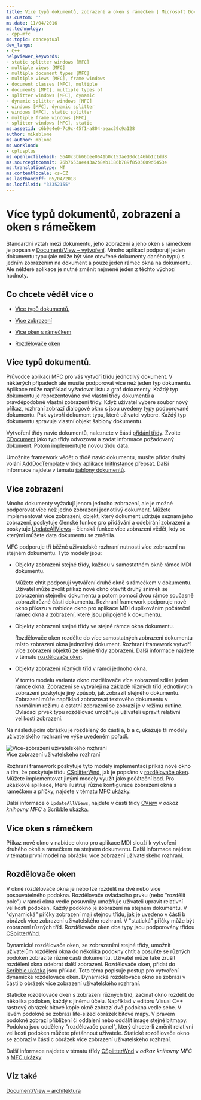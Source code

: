 ```yaml
---
title: Více typů dokumentů, zobrazení a oken s rámečkem | Microsoft Docs
ms.custom: ''
ms.date: 11/04/2016
ms.technology:
- cpp-mfc
ms.topic: conceptual
dev_langs:
- C++
helpviewer_keywords:
- static splitter windows [MFC]
- multiple views [MFC]
- multiple document types [MFC]
- multiple views [MFC], frame windows
- document classes [MFC], multiple
- documents [MFC], multiple types of
- splitter windows [MFC], dynamic
- dynamic splitter windows [MFC]
- windows [MFC], dynamic splitter
- windows [MFC], static splitter
- multiple frame windows [MFC]
- splitter windows [MFC], static
ms.assetid: c6b9e4e0-7c9c-45f1-a804-aeac39c9a128
author: mikeblome
ms.author: mblome
ms.workload:
- cplusplus
ms.openlocfilehash: 5640c3bb66bee0641b0c153ae10dc146bb1c1dd8
ms.sourcegitcommit: 76b7653ae443a2b8eb1186b789f8503609d6453e
ms.translationtype: MT
ms.contentlocale: cs-CZ
ms.lasthandoff: 05/04/2018
ms.locfileid: "33352155"
---
```

# <a name="multiple-document-types-views-and-frame-windows"></a>Více typů dokumentů, zobrazení a oken s rámečkem
Standardní vztah mezi dokumentu, jeho zobrazení a jeho oken s rámečkem je popsán v [Document/View – vytvoření](../mfc/document-view-creation.md). Mnoho aplikací podporují jeden dokumentu typu (ale může být více otevřené dokumenty daného typu) s jedním zobrazením na dokument a pouze jeden rámec okna na dokumentu. Ale některé aplikace je nutné změnit nejméně jeden z těchto výchozí hodnoty.  
  
## <a name="what-do-you-want-to-know-more-about"></a>Co chcete vědět více o  
  
-   [Více typů dokumentů.](#_core_multiple_document_types)  
  
-   [Více zobrazení](#_core_multiple_views)  
  
-   [Více oken s rámečkem](#_core_multiple_frame_windows)  
  
-   [Rozdělovače oken](#_core_splitter_windows)  
  
##  <a name="_core_multiple_document_types"></a> Více typů dokumentů.  
 Průvodce aplikací MFC pro vás vytvoří třídu jednotlivý dokument. V některých případech ale musíte podporovat více než jeden typ dokumentu. Aplikace může například vyžadovat listu a graf dokumenty. Každý typ dokumentu je reprezentováno své vlastní třídy dokumentů a pravděpodobně vlastní zobrazení třídy. Když uživatel vybere soubor nový příkaz, rozhraní zobrazí dialogové okno s jsou uvedeny typy podporované dokumentu. Pak vytvoří dokument typu, které uživatel vybere. Každý typ dokumentu spravuje vlastní objekt šablony dokumentu.  
  
 Vytvoření třídy navíc dokumentů, naleznete v části [přidání třídy](../ide/adding-a-class-visual-cpp.md). Zvolte [CDocument](../mfc/reference/cdocument-class.md) jako typ třídy odvozovat a zadat informace požadovaný dokument. Potom implementujte novou třídu data.  
  
 Umožníte framework vědět o třídě navíc dokumentu, musíte přidat druhý volání [AddDocTemplate](../mfc/reference/cwinapp-class.md#adddoctemplate) v třídy aplikace [InitInstance](../mfc/reference/cwinapp-class.md#initinstance) přepsat. Další informace najdete v tématu [šablony dokumentů](../mfc/document-templates-and-the-document-view-creation-process.md).  
  
##  <a name="_core_multiple_views"></a> Více zobrazení  
 Mnoho dokumenty vyžadují jenom jednoho zobrazení, ale je možné podporovat více než jedno zobrazení jednotlivý dokument. Můžete implementovat více zobrazení, objekt, který dokument udržuje seznam jeho zobrazení, poskytuje členské funkce pro přidávání a odebírání zobrazení a poskytuje [UpdateAllViews](../mfc/reference/cdocument-class.md#updateallviews) – členská funkce více zobrazení vědět, kdy se kterými můžete data dokumentu se změnila.  
  
 MFC podporuje tři běžné uživatelské rozhraní nutnosti více zobrazení na stejném dokumentu. Tyto modely jsou:  
  
-   Objekty zobrazení stejné třídy, každou v samostatném okně rámce MDI dokumentu.  
  
     Můžete chtít podporují vytváření druhé okně s rámečkem v dokumentu. Uživatel může zvolit příkaz nové okno otevřít druhý snímek se zobrazením stejného dokumentu a potom pomocí dvou rámce současně zobrazit různé části dokumentu. Rozhraní framework podporuje nové okno příkazu v nabídce okno pro aplikace MDI duplikováním počáteční rámec okna a zobrazení, které jsou připojené k dokumentu.  
  
-   Objekty zobrazení stejné třídy ve stejné rámce okna dokumentu.  
  
     Rozdělovače oken rozdělte do více samostatných zobrazení dokumentu místo zobrazení okna jednotlivý dokument. Rozhraní framework vytvoří více zobrazení objektů ze stejné třídy zobrazení. Další informace najdete v tématu [rozdělovače oken](#_core_splitter_windows).  
  
-   Objekty zobrazení různých tříd v rámci jednoho okna.  
  
     V tomto modelu varianta okno rozdělovače více zobrazení sdílet jeden rámce okna. Zobrazení se vytvářejí na základě různých tříd jednotlivých zobrazení poskytuje jiný způsob, jak zobrazit stejného dokumentu. Zobrazení může například zobrazovat textového dokumentu v normálním režimu a ostatní zobrazení se zobrazí je v režimu outline. Ovládací prvek typu rozdělovač umožňuje uživateli upravit relativní velikosti zobrazení.  
  
 Na následujícím obrázku je rozdělený do částí a, b a c, ukazuje tři modely uživatelského rozhraní ve výše uvedeném pořadí.  
  
 ![Více&#45;zobrazení uživatelského rozhraní](../mfc/media/vc37a71.gif "vc37a71")  
Více zobrazení uživatelského rozhraní  
  
 Rozhraní framework poskytuje tyto modely implementací příkaz nové okno a tím, že poskytuje třídu [CSplitterWnd](../mfc/reference/csplitterwnd-class.md), jak je popsáno v [rozdělovače oken](#_core_splitter_windows). Můžete implementovat jinými modely využít jako počáteční bod. Pro ukázkové aplikace, které ilustrují různé konfigurace zobrazení okna s rámečkem a příčky, najdete v tématu [MFC ukázky](../visual-cpp-samples.md).  
  
 Další informace o `UpdateAllViews`, najdete v části třídy [CView](../mfc/reference/cview-class.md) v *odkaz knihovny MFC* a [Scribble ukázka](../visual-cpp-samples.md).  
  
##  <a name="_core_multiple_frame_windows"></a> Více oken s rámečkem  
 Příkaz nové okno v nabídce okno pro aplikace MDI slouží k vytvoření druhého okně s rámečkem na stejném dokumentu. Další informace najdete v tématu první model na obrázku více zobrazení uživatelského rozhraní.  
  
##  <a name="_core_splitter_windows"></a> Rozdělovače oken  
 V okně rozdělovače okna je nebo lze rozdělit na dvě nebo více posouvatelného podokna. Rozdělovače ovládacího prvku (nebo "rozdělit pole") v rámci okna vedle posuvníky umožňuje uživateli upravit relativní velikosti podoken. Každý podokno je zobrazení na stejném dokumentu. V "dynamická" příčky zobrazení mají stejnou třídu, jak je uvedeno v části b obrázek více zobrazení uživatelského rozhraní. V "statická" příčky může být zobrazení různých tříd. Rozdělovače oken oba typy jsou podporovány třídou [CSplitterWnd](../mfc/reference/csplitterwnd-class.md).  
  
 Dynamické rozdělovače oken, se zobrazeními stejné třídy, umožnit uživatelům rozdělení okna do několika podokny chtít a posuňte se různých podoken zobrazíte různé části dokumentu. Uživatel může také zrušit rozdělení okna odebrat další zobrazení. Rozdělovače oken, přidat do [Scribble ukázka](../visual-cpp-samples.md) jsou příklad. Toto téma popisuje postup pro vytvoření dynamické rozdělovače oken. Dynamické rozdělovače okno se zobrazí v části b obrázek více zobrazení uživatelského rozhraní.  
  
 Statické rozdělovače oken s zobrazení různých tříd, začínat okno rozdělit do několika podoken, každý s jinému účelu. Například v editoru Visual C++ rastrový obrázek bitové kopie okně zobrazí dvě podokna vedle sebe. V levém podokně se zobrazí life-sized obrázek bitové mapy. V pravém podokně zobrazí přiblížení či oddálení nebo oddálit image stejné bitmapy. Podokna jsou odděleny "rozdělovače panel", který chcete-li změnit relativní velikosti podoken můžete přetáhnout uživatele. Statické rozdělovače okno se zobrazí v části c obrázek více zobrazení uživatelského rozhraní.  
  
 Další informace najdete v tématu třídy [CSplitterWnd](../mfc/reference/csplitterwnd-class.md) v *odkaz knihovny MFC* a [MFC ukázky](../visual-cpp-samples.md).  
  
## <a name="see-also"></a>Viz také  
 [Document/View – architektura](../mfc/document-view-architecture.md)

